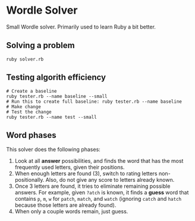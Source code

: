 # Wordle Solver

Small Wordle solver. Primarily used to learn Ruby a bit better.

## Solving a problem

```shell
ruby solver.rb
```

## Testing algorith efficiency

```shell
# Create a baseline
ruby tester.rb --name baseline --small
# Run this to create full baseline: ruby tester.rb --name baseline
# Make change
# Test the change 
ruby tester.rb --name test --small
```

## Word phases

This solver does the following phases:

1. Look at all **answer** possibilities, and finds the word that has the most frequently used letters, given their 
positions.
2. When enough letters are found (3), switch to rating letters non-positionally. Also, do not give any score to letters
already known.
3. Once 3 letters are found, it tries to eliminate remaining possible answers. For example, given `?atch` is known, 
it finds a **guess** word that contains `p`, `m`, `w` for `patch`, `match`, and `watch` (ignoring `catch` and `hatch` 
because those letters are already found).
4. When only a couple words remain, just guess.

